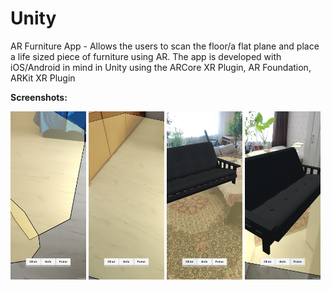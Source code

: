 # Unity
AR Furniture App - Allows the users to scan the floor/a flat plane and place a life sized piece of furniture using AR.
The app is developed with iOS/Android in mind in Unity using the ARCore XR Plugin, AR Foundation, ARKit XR Plugin

**Screenshots:**

<img src="https://raw.githubusercontent.com/ivaaak/Unity/main/AR%20Furniture%20Test/screenshots/Screenshot_20220316-134923.jpg" width="24%"></img> 
<img src="https://raw.githubusercontent.com/ivaaak/Unity/main/AR%20Furniture%20Test/screenshots/Screenshot_20220316-134932.jpg" width="24%"></img> 
<img src="https://raw.githubusercontent.com/ivaaak/Unity/main/AR%20Furniture%20Test/screenshots/Screenshot_20220316-135334.jpg" width="24%"></img> 
<img src="https://raw.githubusercontent.com/ivaaak/Unity/main/AR%20Furniture%20Test/screenshots/Screenshot_20220316-135755.jpg" width="24%"></img> 
